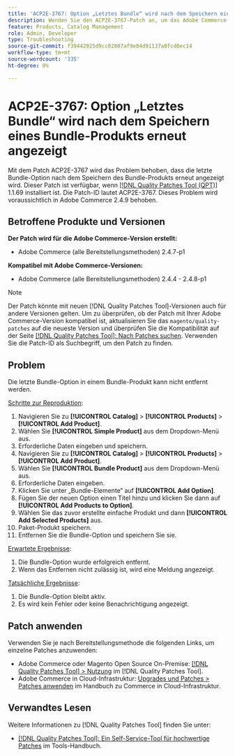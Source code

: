 ```yaml
---
title: 'ACP2E-3767: Option „Letztes Bundle“ wird nach dem Speichern eines Bundle-Produkts erneut angezeigt'
description: Wenden Sie den ACP2E-3767-Patch an, um das Adobe Commerce-Problem zu beheben, bei dem die letzte Bundle-Option in einem Bundle-Produkt nicht entfernt werden konnte.
feature: Products, Catalog Management
role: Admin, Developer
type: Troubleshooting
source-git-commit: f39442925d9cc82087af9e84d91137a0fcd0ec14
workflow-type: tm+mt
source-wordcount: '335'
ht-degree: 0%

---
```



# ACP2E-3767: Option „Letztes Bundle“ wird nach dem Speichern eines Bundle-Produkts erneut angezeigt

Mit dem Patch ACP2E-3767 wird das Problem behoben, dass die letzte Bundle-Option nach dem Speichern des Bundle-Produkts erneut angezeigt wird. Dieser Patch ist verfügbar, wenn [[!DNL Quality Patches Tool (QPT)]](/help/tools/quality-patches-tool/quality-patches-tool-to-self-serve-quality-patches.md) 1.1.69 installiert ist. Die Patch-ID lautet ACP2E-3767. Dieses Problem wird voraussichtlich in Adobe Commerce 2.4.9 behoben.

## Betroffene Produkte und Versionen

**Der Patch wird für die Adobe Commerce-Version erstellt:**

* Adobe Commerce (alle Bereitstellungsmethoden) 2.4.7-p1

**Kompatibel mit Adobe Commerce-Versionen:**

* Adobe Commerce (alle Bereitstellungsmethoden) 2.4.4 - 2.4.8-p1

>[!NOTE]
>
>Der Patch könnte mit neuen [!DNL Quality Patches Tool]-Versionen auch für andere Versionen gelten. Um zu überprüfen, ob der Patch mit Ihrer Adobe Commerce-Version kompatibel ist, aktualisieren Sie das `magento/quality-patches` auf die neueste Version und überprüfen Sie die Kompatibilität auf der Seite [[!DNL Quality Patches Tool]: Nach Patches suchen](https://experienceleague.adobe.com/tools/commerce-quality-patches/index.html?lang=de). Verwenden Sie die Patch-ID als Suchbegriff, um den Patch zu finden.

## Problem

Die letzte Bundle-Option in einem Bundle-Produkt kann nicht entfernt werden.

<u>Schritte zur Reproduktion</u>:

1. Navigieren Sie zu **[!UICONTROL Catalog]** > **[!UICONTROL Products]** > **[!UICONTROL Add Product]**.
1. Wählen Sie **[!UICONTROL Simple Product]** aus dem Dropdown-Menü aus.
1. Erforderliche Daten eingeben und speichern.
1. Navigieren Sie zu **[!UICONTROL Catalog]** > **[!UICONTROL Products]** > **[!UICONTROL Add Product]**.
1. Wählen Sie **[!UICONTROL Bundle Product]** aus dem Dropdown-Menü aus.
1. Erforderliche Daten eingeben.
1. Klicken Sie unter „Bundle-Elemente“ auf **[!UICONTROL Add Option]**.
1. Fügen Sie der neuen Option einen Titel hinzu und klicken Sie dann auf **[!UICONTROL Add Products to Option]**.
1. Wählen Sie das zuvor erstellte einfache Produkt und dann **[!UICONTROL Add Selected Products]** aus.
1. Paket-Produkt speichern.
1. Entfernen Sie die Bundle-Option und speichern Sie sie.

<u>Erwartete Ergebnisse</u>:

1. Die Bundle-Option wurde erfolgreich entfernt.
1. Wenn das Entfernen nicht zulässig ist, wird eine Meldung angezeigt.

<u>Tatsächliche Ergebnisse</u>:

1. Die Bundle-Option bleibt aktiv.
1. Es wird kein Fehler oder keine Benachrichtigung angezeigt.

## Patch anwenden

Verwenden Sie je nach Bereitstellungsmethode die folgenden Links, um einzelne Patches anzuwenden:

* Adobe Commerce oder Magento Open Source On-Premise: [[!DNL Quality Patches Tool] > Nutzung](/help/tools/quality-patches-tool/usage.md) im [!DNL Quality Patches Tool].
* Adobe Commerce in Cloud-Infrastruktur: [Upgrades und Patches > Patches anwenden](https://experienceleague.adobe.com/docs/commerce-cloud-service/user-guide/develop/upgrade/apply-patches.html?lang=de) im Handbuch zu Commerce in Cloud-Infrastruktur.

## Verwandtes Lesen

Weitere Informationen zu [!DNL Quality Patches Tool] finden Sie unter:

* [[!DNL Quality Patches Tool]: Ein Self-Service-Tool für hochwertige Patches](/help/tools/quality-patches-tool/quality-patches-tool-to-self-serve-quality-patches.md) im Tools-Handbuch.

